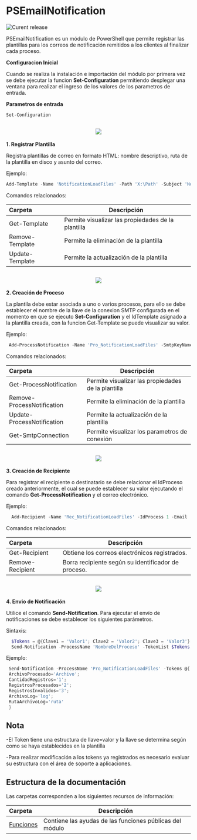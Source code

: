 # PSEmailNotification
![Curent release](https://img.shields.io/badge/Version-1.0.6948.49970-orange.svg)

PSEmailNotification es un módulo de PowerShell que permite registrar las plantillas para los correos de notificación remitidos a los clientes al finalizar cada proceso.

**Configuracion Inicial**

Cuando se realiza la instalación e importación del módulo por primera vez se debe ejecutar la funcion **Set-Configuration** permitiendo desplegar una ventana para realizar el ingreso de los valores de los parametros de entrada.


**Parametros de entrada**
```powershell
Set-Configuration
```
<h2 align="center"><img src="Setup/Configuration.png" /></h2>

**1. Registrar Plantilla**

Registra plantillas de correo en formato HTML: nombre descriptivo, ruta de la plantilla en disco y asunto del correo.

Ejemplo:
```powershell
Add-Template -Name 'NotificationLoadFiles' -Path 'X:\Path' -Subject 'Notification Load Files'
```
Comandos relacionados:

| Carpeta  | Descripción  |
|:---|---|
| Get-Template  | Permite visualizar las propiedades de la plantilla|
| Remove-Template  | Permite la eliminación de la plantilla|
| Update-Template  | Permite la actualización de la plantilla|

<h2 align="center"><img src="Setup/Get Account.png" /></h2>

**2. Creación de Proceso**

La plantila debe estar asociada a uno o varios procesos, para ello se debe establecer el nombre de la llave de la conexion SMTP configurada en el momento en que se ejecuto **Set-Configuration** y el IdTemplate asignado a la plantilla creada, con la funcion Get-Template se puede visualizar su valor.

Ejemplo:

```powershell
 Add-ProcessNotification -Name 'Pro_NotificationLoadFiles' -SmtpKeyName 'Corporativo' -IdTemplate 1
```

Comandos relacionados:

| Carpeta  | Descripción  |
|:---|---|
| Get-ProcessNotification  | Permite visualizar las propiedades de la plantilla|
| Remove-ProcessNotification  | Permite la eliminación de la plantilla|
| Update-ProcessNotification  | Permite la actualización de la plantilla|
| Get-SmtpConnection  | Permite visualizar los parametros de conexión|


<h2 align="center"><img src="Setup/Get Account.png" /></h2>

**3. Creación de Recipiente**

Para registrar el recipiente o destinatario se debe relacionar el IdProceso creado anteriormente, el cual se puede establecer su valor ejecutando el comando **Get-ProcessNotification** y el correo electrónico.

Ejemplo:

```powershell
  Add-Recipient -Name 'Rec_NotificationLoadFiles' -IdProcess 1 -Email 'cliente@server.com'
```
Comandos relacionados:

| Carpeta  | Descripción  |
|:---|---|
| Get-Recipient  | Obtiene los correos electrónicos registrados. |
| Remove-Recipient  | Borra recipiente según su identificador de proceso.|

<h2 align="center"><img src="Setup/Get Account.png" /></h2>

**4. Envio de Notificación**

Utilice el comando **Send-Notification**. Para ejecutar el envío de notificaciones se debe establecer los siguientes parámetros.

Sintaxis:

```powershell
  $Tokens = @{Clave1 = 'Valor1'; Clave2 = 'Valor2'; Clave3 = 'Valor3'}
  Send-Notification -ProcessName 'NombreDelProceso' -TokenList $Tokens
```

Ejemplo:
```powershell
 Send-Notification -ProcessName 'Pro_NotificationLoadFiles' -Tokens @{
 ArchivoProcesado='Archivo'; 
 CantidadRegistros='1'; 
 RegistrosProcesados='2'; 
 RegistrosInvalidos='3'; 
 ArchivoLog='log'; 
 RutaArchivoLog='ruta'
 }
```

## Nota
-El Token tiene una estructura de llave=valor y la llave se determina según como se haya establecidos en la plantilla

-Para realizar modificación a los tokens ya registrados es necesario evaluar su estructura con el área de soporte a aplicaciones.

## Estructura de la documentación
Las carpetas corresponden a los siguientes recursos de información:

| Carpeta  | Descripción  |
|:---|---|
| [Funciones](Functions)  | Contiene las ayudas de las funciones públicas del módulo|
